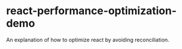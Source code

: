 # react-performance-optimization-demo

An explanation of how to optimize react by avoiding reconciliation.



